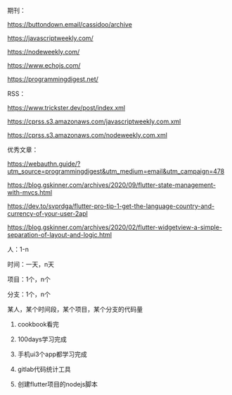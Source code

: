 期刊：

https://buttondown.email/cassidoo/archive

https://javascriptweekly.com/

https://nodeweekly.com/

https://www.echojs.com/

https://programmingdigest.net/

RSS：

https://www.trickster.dev/post/index.xml

https://cprss.s3.amazonaws.com/javascriptweekly.com.xml

https://cprss.s3.amazonaws.com/nodeweekly.com.xml

优秀文章：

https://webauthn.guide/?utm_source=programmingdigest&utm_medium=email&utm_campaign=478

https://blog.gskinner.com/archives/2020/09/flutter-state-management-with-mvcs.html

https://dev.to/svprdga/flutter-pro-tip-1-get-the-language-country-and-currency-of-your-user-2apl

https://blog.gskinner.com/archives/2020/02/flutter-widgetview-a-simple-separation-of-layout-and-logic.html

人：1-n

时间：一天，n天

项目：1个，n个

分支：1个，n个

某人，某个时间段，某个项目，某个分支的代码量

1. cookbook看完

2. 100days学习完成

3. 手机ui3个app都学习完成

4. gitlab代码统计工具

5. 创建flutter项目的nodejs脚本
